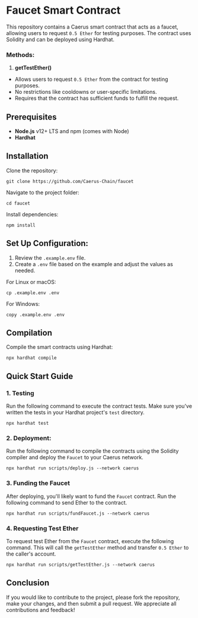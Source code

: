 # Faucet Smart Contract
This repository contains a Caerus smart contract that acts as a faucet, allowing users to request `0.5 Ether` for testing purposes. The contract uses Solidity and can be deployed using Hardhat.

### Methods:
1. **getTestEther()**
- Allows users to request `0.5 Ether` from the contract for testing purposes.
- No restrictions like cooldowns or user-specific limitations.
- Requires that the contract has sufficient funds to fulfill the request.

## Prerequisites
- **Node.js** v12+ LTS and npm (comes with Node)
- **Hardhat**

## Installation
Clone the repository:
```
git clone https://github.com/Caerus-Chain/faucet
```
Navigate to the project folder:
```
cd faucet
```
Install dependencies:
```
npm install
```

## Set Up Configuration:
1. Review the `.example.env` file.
2. Create a `.env` file based on the example and adjust the values as needed.

For Linux or macOS:
```
cp .example.env .env
```
For Windows:
```
copy .example.env .env
```

## Compilation
Compile the smart contracts using Hardhat:
```
npx hardhat compile
```

## Quick Start Guide
### 1. Testing
Run the following command to execute the contract tests. Make sure you've written the tests in your Hardhat project's `test` directory.
```
npx hardhat test
```

### 2. Deployment:
Run the following command to compile the contracts using the Solidity compiler and deploy the `Faucet` to your Caerus network.
```
npx hardhat run scripts/deploy.js --network caerus
```

### 3. Funding the Faucet
After deploying, you'll likely want to fund the `Faucet` contract. Run the following command to send Ether to the contract.
```
npx hardhat run scripts/fundFaucet.js --network caerus
```

### 4. Requesting Test Ether
To request test Ether from the `Faucet` contract, execute the following command. This will call the `getTestEther` method and transfer `0.5 Ether` to the caller's account.
```
npx hardhat run scripts/getTestEther.js --network caerus
```

## Conclusion
If you would like to contribute to the project, please fork the repository, make your changes, and then submit a pull request. We appreciate all contributions and feedback!